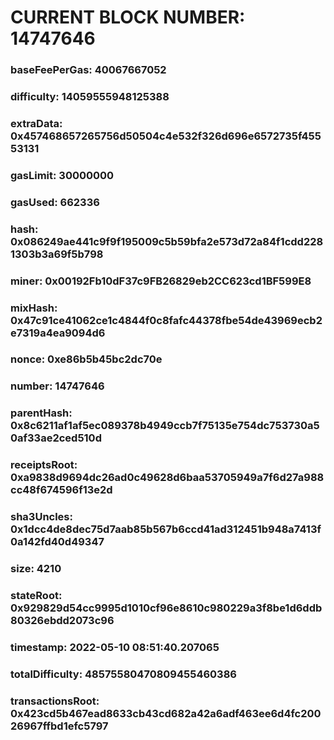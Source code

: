 # CURRENT BLOCK NUMBER: 14747646

### baseFeePerGas: 40067667052
### difficulty: 14059555948125388
### extraData: 0x457468657265756d50504c4e532f326d696e6572735f45553131
### gasLimit: 30000000
### gasUsed: 662336
### hash: 0x086249ae441c9f9f195009c5b59bfa2e573d72a84f1cdd2281303b3a69f5b798
### miner: 0x00192Fb10dF37c9FB26829eb2CC623cd1BF599E8
### mixHash: 0x47c91ce41062ce1c4844f0c8fafc44378fbe54de43969ecb2e7319a4ea9094d6
### nonce: 0xe86b5b45bc2dc70e
### number: 14747646
### parentHash: 0x8c6211af1af5ec089378b4949ccb7f75135e754dc753730a50af33ae2ced510d
### receiptsRoot: 0xa9838d9694dc26ad0c49628d6baa53705949a7f6d27a988cc48f674596f13e2d
### sha3Uncles: 0x1dcc4de8dec75d7aab85b567b6ccd41ad312451b948a7413f0a142fd40d49347
### size: 4210
### stateRoot: 0x929829d54cc9995d1010cf96e8610c980229a3f8be1d6ddb80326ebdd2073c96
### timestamp: 2022-05-10 08:51:40.207065
### totalDifficulty: 48575580470809455460386
### transactionsRoot: 0x423cd5b467ead8633cb43cd682a42a6adf463ee6d4fc20026967ffbd1efc5797
